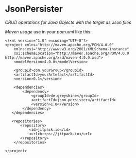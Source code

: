 # JsonPersister
_CRUD operations for Java Objects with the target as Json files_

_Maven usage_
use in your _pom.xml_ like this:

    <?xml version="1.0" encoding="UTF-8"?>
    <project xmlns="http://maven.apache.org/POM/4.0.0"
	    xmlns:xsi="http://www.w3.org/2001/XMLSchema-instance"
	    xsi:schemaLocation="http://maven.apache.org/POM/4.0.0 http://maven.apache.org/xsd/maven-4.0.0.xsd">
	    <modelVersion>4.0.0</modelVersion>
	
	    <groupId>com.yourGroup</groupId>
	    <artifactId>yourArtefact</artifactId>
	    <version>0.1</version>
	
	    <dependencies>
		    <dependency>
			    <groupId>de.greyshine</groupId>
			    <artifactId>json-persister</artifactId>
			    <version>1.0</version>
		    </dependency>
	   </dependencies>
   
	   <repositories>
	       <repository>
		       <id>jitpack.io</id>
		       <url>https://jitpack.io</url>
		   </repository>
	    </repositories>

    </project>